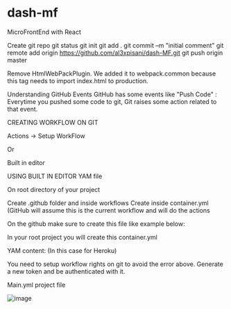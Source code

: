# dash-mf
MicroFrontEnd with React




Create git repo
 git status
 git init
 git add .
 git commit –m "initial comment"
 git remote add origin https://github.com/al3xpisani/dash-MF.git
 git push origin master







Remove HtmlWebPackPlugin. We added it to webpack.common because this tag needs to import index.html to production.






Understanding GitHub Events
GitHub has some events like "Push Code" : Everytime you pushed some code to git, Git raises some action related to that event.





CREATING WORKFLOW ON GIT

Actions -> Setup WorkFlow

Or 

Built in editor


USING BUILT IN EDITOR YAM file

On root directory of your project

Create .github folder and inside workflows
Create inside container.yml (GitHub will assume this is the current workflow and will do the actions

On the github make sure to create this file like example below:



In your root project you will create this container.yml



YAM content: (In this case for Heroku)



You need to setup workflow rights on git to avoid the error above. Generate a new token and be authenticated with it.


 Main.yml project file





![image](https://user-images.githubusercontent.com/14879580/122047642-c0f5ac80-cdb6-11eb-843d-524327fc191c.png)


 

 

 
